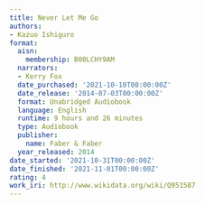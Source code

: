 ```yaml
---
title: Never Let Me Go
authors:
- Kazuo Ishiguro
format:
  aisn:
    membership: B00LCHY9AM
  narrators:
  - Kerry Fox
  date_purchased: '2021-10-10T00:00:00Z'
  date_release: '2014-07-03T00:00:00Z'
  format: Unabridged Audiobook
  language: English
  runtime: 9 hours and 26 minutes
  type: Audiobook
  publisher:
    name: Faber & Faber
  year_released: 2014
date_started: '2021-10-31T00:00:00Z'
date_finished: '2021-11-01T00:00:00Z'
rating: 4
work_iri: http://www.wikidata.org/wiki/Q951587
---
```


